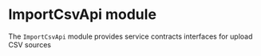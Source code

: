 # ImportCsvApi module

The `ImportCsvApi` module provides service contracts interfaces for upload CSV sources
